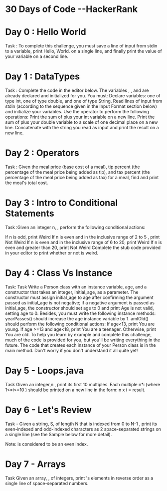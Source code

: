 # 30 Days of Code --HackerRank

# Day 0 : Hello World
Task : To complete this challenge, you must save a line of input from stdin to a variable, print Hello, World. on a single line, and finally print the value of your variable on a second line.

# Day 1 : DataTypes
Task : 
Complete the code in the editor below. The variables , , and  are already declared and initialized for you. You must:
Declare  variables: one of type int, one of type double, and one of type String.
Read  lines of input from stdin (according to the sequence given in the Input Format section below) and initialize your  variables.
Use the  operator to perform the following operations:
Print the sum of  plus your int variable on a new line.
Print the sum of  plus your double variable to a scale of one decimal place on a new line.
Concatenate  with the string you read as input and print the result on a new line.

# Day 2 : Operators
Task : Given the meal price (base cost of a meal), tip percent (the percentage of the meal price being added as tip), and tax percent (the percentage of the meal price being added as tax) for a meal, find and print the meal's total cost.

# Day 3 : Intro to Conditional Statements
Task :Given an integer n, , perform the following conditional actions:

If n is odd, print Weird
If n is even and in the inclusive range of 2 to 5 , print Not Weird
If n is even and in the inclusive range of 6 to 20, print Weird
If n is even and greater than 20, print Not Weird
Complete the stub code provided in your editor to print whether or not  is weird.

# Day 4 : Class Vs Instance

Task: Task Write a Person class with an instance variable, age, and a constructor that takes an integer, initial_age, as a parameter. The constructor must assign initial_age to age after confirming the argument passed as initial_age is not negative; if a negative argument is passed as initial_age, the constructor should set age to 0 and print Age is not valid, setting age to 0. Besides, you must write the following instance methods:
yearPasses() should increase the age instance variable by 1.  amIOld() should perform the following conditional actions: If age<13, print You are young. If age >=13 and age<18, print You are a teenager. Otherwise, print You are old. To help you learn by example and complete this challenge, much of the code is provided for you, but you'll be writing everything in the future. The code that creates each instance of your Person class is in the main method. Don't worry if you don't understand it all quite yet!

# Day 5 - Loops.java


Task
Given an integer,n , print its first 10 multiples. Each multiple n*i (where 1<=i>=10 ) should be printed on a new line in the form: n x i = result.


# Day 6 - Let's Review

Task - Given a string, S, of length N that is indexed from 0 to N-1 , print its even-indexed and odd-indexed characters as 2  space-separated strings on a single line (see the Sample below for more detail).

Note:  is considered to be an even index.


# Day 7 - Arrays


Task
Given an array, , of  integers, print 's elements in reverse order as a single line of space-separated numbers.



